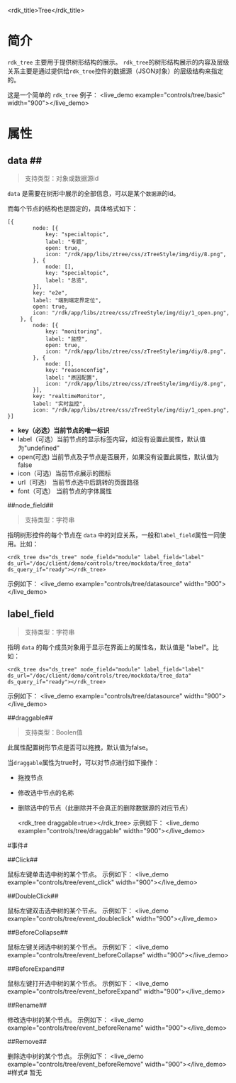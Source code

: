 <rdk_title>Tree</rdk_title>


# 简介 #

`rdk_tree` 主要用于提供树形结构的展示。
`rdk_tree`的树形结构展示的内容及层级关系主要是通过提供给`rdk_tree`控件的数据源（JSON对象）的层级结构来指定的。

这是一个简单的 `rdk_tree` 例子：
<live_demo example="controls/tree/basic" width="900"></live_demo>

# 属性 #

## data <binding></binding>##
> 支持类型：对象或数据源id

`data` 是需要在树形中展示的全部信息，可以是某个`数据源`的id。

而每个节点的结构也是固定的，具体格式如下：

    [{
            node: [{
                key: "specialtopic",
                label: "专题",
                open: true,
                icon: "/rdk/app/libs/ztree/css/zTreeStyle/img/diy/8.png",
            }, {
                node: [],
                key: "specialtopic",
                label: "总览",
            }],
            key: "e2e",
            label: "端到端定界定位",
            open: true,
            icon: "/rdk/app/libs/ztree/css/zTreeStyle/img/diy/1_open.png",
        }, {
            node: [{
                key: "monitoring",
                label: "监控",
                open: true,
                icon: "/rdk/app/libs/ztree/css/zTreeStyle/img/diy/8.png",
            }, {
                node: [],
                key: "reasonconfig",
                label: "原因配置",
                icon: "/rdk/app/libs/ztree/css/zTreeStyle/img/diy/8.png",
            }],
            key: "realtimeMonitor",
            label: "实时监控",
            icon: "/rdk/app/libs/ztree/css/zTreeStyle/img/diy/1_open.png",
    }]

- **key（必选）当前节点的唯一标识**
- label（可选）当前节点的显示标签内容，如没有设置此属性，默认值为"undefined"
- open(可选) 当前节点及子节点是否展开，如果没有设置此属性，默认值为false
- icon（可选）当前节点展示的图标
- url（可选） 当前节点选中后跳转的页面路径
- font（可选） 当前节点的字体属性

##node_field##
> 支持类型：字符串

指明树形控件的每个节点在 `data` 中的对应关系，一般和`label_field`属性一同使用。比如：

    <rdk_tree ds="ds_tree" node_field="module" label_field="label" 
	ds_url="/doc/client/demo/controls/tree/mockdata/tree_data" ds_query_if="ready"></rdk_tree>
示例如下：
<live_demo example="controls/tree/datasource" width="900"></live_demo>

## label_field ##
> 支持类型：字符串

指明 `data` 的每个成员对象用于显示在界面上的属性名，默认值是 "label"。比如：

    <rdk_tree ds="ds_tree" node_field="module" label_field="label" 
	ds_url="/doc/client/demo/controls/tree/mockdata/tree_data" ds_query_if="ready"></rdk_tree>

示例如下：
<live_demo example="controls/tree/datasource" width="900"></live_demo>

##draggable##
> 支持类型：Boolen值

此属性配置树形节点是否可以拖拽，默认值为false。

当`draggable`属性为true时，可以对节点进行如下操作：

- 拖拽节点
- 修改选中节点的名称
- 删除选中的节点（此删除并不会真正的删除数据源的对应节点）

    <rdk_tree draggable=true></rdk_tree>
示例如下：
<live_demo example="controls/tree/draggable" width="900"></live_demo>

#事件#

##Click##

鼠标左键单击选中树的某个节点。
示例如下：
<live_demo example="controls/tree/event_click" width="900"></live_demo>

##DoubleClick##

鼠标左键双击选中树的某个节点。
示例如下：
<live_demo example="controls/tree/event_doubleclick" width="900"></live_demo>

##BeforeCollapse##

鼠标左键关闭选中树的某个节点。
示例如下：
<live_demo example="controls/tree/event_beforeCollapse" width="900"></live_demo>

##BeforeExpand##

鼠标左键打开选中树的某个节点。
示例如下：
<live_demo example="controls/tree/event_beforeExpand" width="900"></live_demo>

##Rename##

修改选中树的某个节点。
示例如下：
<live_demo example="controls/tree/event_beforeRename" width="900"></live_demo>

##Remove##

删除选中树的某个节点。
示例如下：
<live_demo example="controls/tree/event_beforeRemove" width="900"></live_demo>
#样式#
暂无



